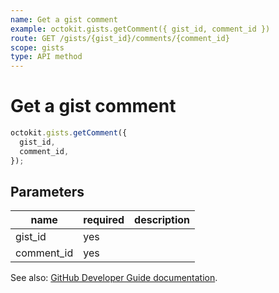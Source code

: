 ```yaml
---
name: Get a gist comment
example: octokit.gists.getComment({ gist_id, comment_id })
route: GET /gists/{gist_id}/comments/{comment_id}
scope: gists
type: API method
---
```


# Get a gist comment

```js
octokit.gists.getComment({
  gist_id,
  comment_id,
});
```

## Parameters

<table>
  <thead>
    <tr>
      <th>name</th>
      <th>required</th>
      <th>description</th>
    </tr>
  </thead>
  <tbody>
    <tr><td>gist_id</td><td>yes</td><td>

</td></tr>
<tr><td>comment_id</td><td>yes</td><td>

</td></tr>
  </tbody>
</table>

See also: [GitHub Developer Guide documentation](https://developer.github.com/v3/gists/comments/#get-a-gist-comment).
